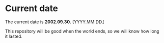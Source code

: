 # Current date

The current date is **2002.09.30.** (YYYY.MM.DD.)

This repository will be good when the world ends, so we will know how long it lasted.